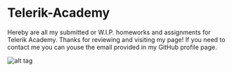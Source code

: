 # Telerik-Academy
Hereby are all my submitted or W.I.P. homeworks and assignments for Telerik Academy. Thanks for reviewing and visiting my page! 
If you need to contact me you can youse the email provided in my GitHub profile page.



![alt tag](http://velin.wendi101.com/wp-content/uploads/2013/02/blog_image-ninja.jpg)
